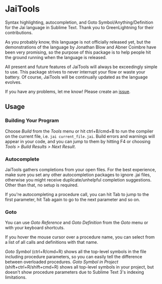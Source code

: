 # JaiTools

Syntax highlighting, autocompletion, and Goto Symbol/Anything/Definition for the Jai language in Sublime Text. Thank you to GreenLightning for their contributions.

As you probably know, this language is not officially released yet, but the demonstrations of the language by Jonathan Blow and Abner Coimbre have been very promising, so the purpose of this package is to help people hit the ground running when the language is released.

All present and future features of JaiTools will always be exceedingly simple to use. This package strives to never interrupt your flow or waste your battery. Of course, JaiTools will be continually updated as the language evolves.

If you have any problems, let me know! Please create an [issue](https://github.com/RobinWragg/JaiTools/issues/new).

## Usage

### Building Your Program

Choose *Build* from the *Tools* menu or hit ctrl+B/cmd+B to run the compiler on the current file, i.e. `jai current_file.jai`. Build errors and warnings will appear in your code, and you can jump to them by hitting F4 or choosing *Tools > Build Results > Next Result*.

### Autocomplete

JaiTools gathers completions from your open files. For the best experience, make sure you set any other autocompletion packages to ignore .jai files, otherwise you might receive duplicate/unhelpful completion suggestions. Other than that, no setup is required.

If you're autocompleting a procedure call, you can hit Tab to jump to the first parameter, hit Tab again to go to the next parameter and so on.

### Goto

You can use *Goto Reference* and *Goto Definition* from the *Goto* menu or with your keyboard shortcuts.

If you hover the mouse cursor over a procedure name, you can select from a list of all calls and definitions with that name.

*Goto Symbol* (ctrl+R/cmd+R) shows all the top-level symbols in the file including procedure parameters, so you can easily tell the difference between overloaded procedures. *Goto Symbol in Project* (shift+ctrl+R/shift+cmd+R) shows all top-level symbols in your project, but doesn't show procedure parameters due to Sublime Text 3's indexing limitations.



